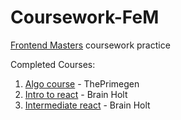 # Coursework-FeM
[Frontend Masters](https://frontendmasters.com/u/pagarevijayy/) coursework practice

Completed Courses:
1. [Algo course](https://frontendmasters.com/courses/algorithms/) - ThePrimegen
2. [Intro to react](https://frontendmasters.com/courses/complete-react-v8/) - Brain Holt
3. [Intermediate react](https://frontendmasters.com/courses/intermediate-react-v5/) - Brain Holt 